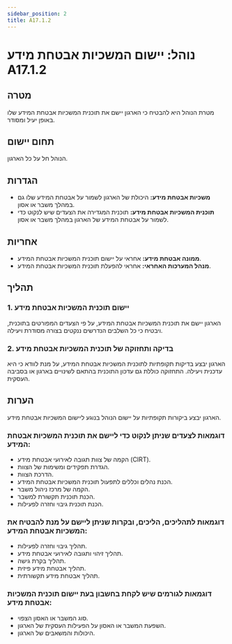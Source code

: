 ```yaml
---
sidebar_position: 2
title: A17.1.2
---
```

# נוהל: יישום המשכיות אבטחת מידע A17.1.2
## מטרה
מטרת הנוהל היא להבטיח כי הארגון יישם את תוכנית המשכיות אבטחת המידע שלו באופן יעיל ומסודר.

## תחום יישום
הנוהל חל על כל הארגון.

## הגדרות
- **משכיות אבטחת מידע:** היכולת של הארגון לשמור על אבטחת המידע שלו גם במהלך משבר או אסון.
- **תוכנית המשכיות אבטחת מידע:** תוכנית המגדירה את הצעדים שיש לנקוט כדי לשמור על אבטחת המידע של הארגון במהלך משבר או אסון.

## אחריות
- **ממונה אבטחת מידע:** אחראי על יישום תוכנית המשכיות אבטחת המידע.
- **מנהל המערכות האחראי:** אחראי להפעלת תוכנית המשכיות אבטחת המידע.

## תהליך
### 1. יישום תוכנית המשכיות אבטחת מידע
הארגון יישם את תוכנית המשכיות אבטחת המידע, על פי הצעדים המפורטים בתוכנית, ויבטיח כי כל השלבים הנדרשים ננקטים בצורה מסודרת ויעילה.

### 2. בדיקה ותחזוקה של תוכנית המשכיות אבטחת מידע
הארגון יבצע בדיקות תקופתיות לתוכנית המשכיות אבטחת המידע, על מנת לוודא כי היא עדכנית ויעילה. התחזוקה כוללת גם עדכון התוכנית בהתאם לשינויים בארגון או בסביבה העסקית.

## הערות
הארגון יבצע ביקורות תקופתיות על יישום הנוהל בנוגע ליישום המשכיות אבטחת מידע.

### דוגמאות לצעדים שניתן לנקוט כדי ליישם את תוכנית המשכיות אבטחת המידע:
- הקמה של צוות תגובה לאירועי אבטחת מידע (CIRT).
- הגדרת תפקידים ומשימות של הצוות.
- הדרכת הצוות.
- הכנת נהלים וכללים לתפעול תוכנית המשכיות אבטחת המידע.
- הקמה של מרכז ניהול משבר.
- הכנת תוכנית תקשורת למשבר.
- הכנת תוכנית גיבוי וחזרה לפעילות.

### דוגמאות לתהליכים, הליכים, ובקרות שניתן ליישם על מנת להבטיח את המשכיות אבטחת המידע:
- תהליך גיבוי וחזרה לפעילות.
- תהליך זיהוי ותגובה לאירועי אבטחת מידע.
- תהליך בקרת גישה.
- תהליך אבטחת מידע פיזית.
- תהליך אבטחת מידע תקשורתית.

### דוגמאות לגורמים שיש לקחת בחשבון בעת יישום תוכנית המשכיות אבטחת מידע:
- סוג המשבר או האסון הצפוי.
- השפעת המשבר או האסון על הפעילות העסקית של הארגון.
- היכולות והמשאבים של הארגון.